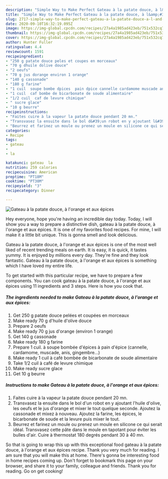 ```yaml
---
description: "Simple Way to Make Perfect Gateau à la patate douce, à l&amp;#39;orange et aux épices"
title: "Simple Way to Make Perfect Gateau à la patate douce, à l&amp;#39;orange et aux épices"
slug: 2717-simple-way-to-make-perfect-gateau-a-la-patate-douce-a-l-and-39-orange-et-aux-epices
date: 2020-09-10T16:32:19.095Z
image: https://img-global.cpcdn.com/recipes/27a4a1985ad423eb/751x532cq70/gateau-a-la-patate-douce-a-lorange-et-aux-epices-photo-principale-de-la-recette.jpg
thumbnail: https://img-global.cpcdn.com/recipes/27a4a1985ad423eb/751x532cq70/gateau-a-la-patate-douce-a-lorange-et-aux-epices-photo-principale-de-la-recette.jpg
cover: https://img-global.cpcdn.com/recipes/27a4a1985ad423eb/751x532cq70/gateau-a-la-patate-douce-a-lorange-et-aux-epices-photo-principale-de-la-recette.jpg
author: Hunter Fuller
ratingvalue: 4.4
reviewcount: 1591
recipeingredient:
- "250 g patate douce peles et coupes en morceaux"
- "70 g dhuile dolive douce"
- "2 oeufs"
- "70 g jus dorange environ 1 orange"
- "140 g cassonade"
- "180 g farine"
- "1 cuil  soupe bombe dpices  pain dpice cannelle cardamome muscade anis gingembre"
- "1 cuil  caf bombe de bicarbonate de soude alimentaire"
- "1/2 cuil  caf de levure chimique"
- " sucre glace"
- "10 g beurre"
recipeinstructions:
- "Faites cuire à la vapeur la patate douce pendant 20 mn."
- "Transvasez la ensuite dans le bol d&#39;un robot en y ajoutant l&#39;huile d&#39;olive, les oeufs et le jus d&#39;orange et mixer le tout quelque seconde. Ajoutez la cassonade et mixez à nouveau. Ajoutez la farine, les épices, le bicarbonate de soude et la levure puis mixer le tout."
- "Beurrez et farinez un moule ou prenez un moule en silicone ce qui serait idéal. Transvasez cette pâte dans le moule en tapotant pour éviter les bulles d&#39;air. Cuire à thermostat 180 degrés pendant 30 à 40 mn."
categories:
- Recipe
tags:
- gateau
- 
- la

katakunci: gateau  la 
nutrition: 259 calories
recipecuisine: American
preptime: "PT18M"
cooktime: "PT30M"
recipeyield: "3"
recipecategory: Dinner

---
```



![Gateau à la patate douce, à l&#39;orange et aux épices](https://img-global.cpcdn.com/recipes/27a4a1985ad423eb/751x532cq70/gateau-a-la-patate-douce-a-lorange-et-aux-epices-photo-principale-de-la-recette.jpg)

Hey everyone, hope you're having an incredible day today. Today, I will show you a way to prepare a distinctive dish, gateau à la patate douce, à l&#39;orange et aux épices. It is one of my favorites food recipes. For mine, I will make it a little bit unique. This is gonna smell and look delicious.

Gateau à la patate douce, à l&#39;orange et aux épices is one of the most well liked of recent trending meals on earth. It is easy, it is quick, it tastes yummy. It is enjoyed by millions every day. They're fine and they look fantastic. Gateau à la patate douce, à l&#39;orange et aux épices is something which I have loved my entire life.




To get started with this particular recipe, we have to prepare a few components. You can cook gateau à la patate douce, à l&#39;orange et aux épices using 11 ingredients and 3 steps. Here is how you cook that.

<!--inarticleads1-->

##### The ingredients needed to make Gateau à la patate douce, à l&#39;orange et aux épices:

1. Get 250 g patate douce pelées et coupées en morceaux
1. Make ready 70 g d&#39;huile d&#39;olive douce
1. Prepare 2 oeufs
1. Make ready 70 g jus d&#39;orange (environ 1 orange)
1. Get 140 g cassonade
1. Make ready 180 g farine
1. Prepare 1 cuil. à soupe bombée d&#39;épices à pain d&#39;épice (cannelle, cardamome, muscade, anis, gingembre...)
1. Make ready 1 cuil à café bombée de bicarbonate de soude alimentaire
1. Take 1/2 cuil à café de levure chimique
1. Make ready  sucre glace
1. Get 10 g beurre




<!--inarticleads2-->

##### Instructions to make Gateau à la patate douce, à l&#39;orange et aux épices:

1. Faites cuire à la vapeur la patate douce pendant 20 mn.
1. Transvasez la ensuite dans le bol d&#39;un robot en y ajoutant l&#39;huile d&#39;olive, les oeufs et le jus d&#39;orange et mixer le tout quelque seconde. Ajoutez la cassonade et mixez à nouveau. Ajoutez la farine, les épices, le bicarbonate de soude et la levure puis mixer le tout.
1. Beurrez et farinez un moule ou prenez un moule en silicone ce qui serait idéal. Transvasez cette pâte dans le moule en tapotant pour éviter les bulles d&#39;air. Cuire à thermostat 180 degrés pendant 30 à 40 mn.




So that is going to wrap this up with this exceptional food gateau à la patate douce, à l&#39;orange et aux épices recipe. Thank you very much for reading. I am sure that you will make this at home. There's gonna be interesting food in home recipes coming up. Don't forget to bookmark this page on your browser, and share it to your family, colleague and friends. Thank you for reading. Go on get cooking!
